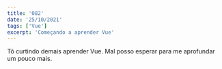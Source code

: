 ```yaml
---
title: '082'
date: '25/10/2021'
tags: ['Vue']
excerpt: 'Começando a aprender Vue'
---
```

Tô curtindo demais aprender Vue. Mal posso esperar para me aprofundar um pouco mais.
